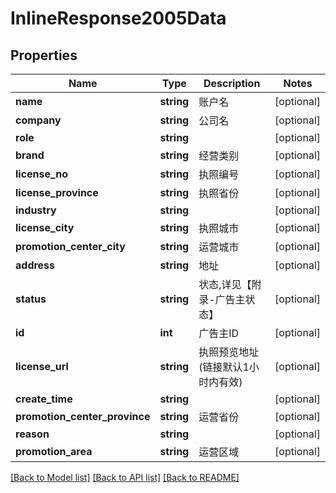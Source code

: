 # InlineResponse2005Data

## Properties
Name | Type | Description | Notes
------------ | ------------- | ------------- | -------------
**name** | **string** | 账户名 | [optional] 
**company** | **string** | 公司名 | [optional] 
**role** | **string** |  | [optional] 
**brand** | **string** | 经营类别 | [optional] 
**license_no** | **string** | 执照编号 | [optional] 
**license_province** | **string** | 执照省份 | [optional] 
**industry** | **string** |  | [optional] 
**license_city** | **string** | 执照城市 | [optional] 
**promotion_center_city** | **string** | 运营城市 | [optional] 
**address** | **string** | 地址 | [optional] 
**status** | **string** | 状态,详见【附录-广告主状态】 | [optional] 
**id** | **int** | 广告主ID | [optional] 
**license_url** | **string** | 执照预览地址(链接默认1小时内有效) | [optional] 
**create_time** | **string** |  | [optional] 
**promotion_center_province** | **string** | 运营省份 | [optional] 
**reason** | **string** |  | [optional] 
**promotion_area** | **string** | 运营区域 | [optional] 

[[Back to Model list]](../README.md#documentation-for-models) [[Back to API list]](../README.md#documentation-for-api-endpoints) [[Back to README]](../README.md)


